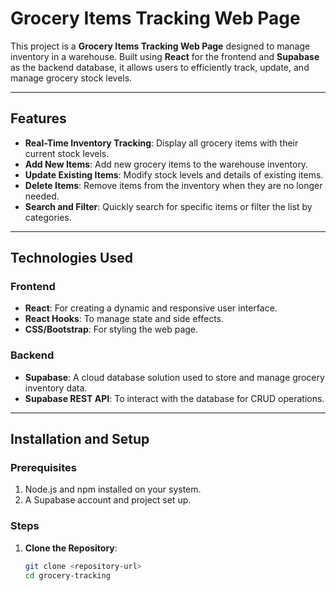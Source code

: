 # Grocery Items Tracking Web Page

This project is a **Grocery Items Tracking Web Page** designed to manage inventory in a warehouse. Built using **React** for the frontend and **Supabase** as the backend database, it allows users to efficiently track, update, and manage grocery stock levels.

---

## Features

- **Real-Time Inventory Tracking**: Display all grocery items with their current stock levels.
- **Add New Items**: Add new grocery items to the warehouse inventory.
- **Update Existing Items**: Modify stock levels and details of existing items.
- **Delete Items**: Remove items from the inventory when they are no longer needed.
- **Search and Filter**: Quickly search for specific items or filter the list by categories.

---

## Technologies Used

### Frontend
- **React**: For creating a dynamic and responsive user interface.
- **React Hooks**: To manage state and side effects.
- **CSS/Bootstrap**: For styling the web page.

### Backend
- **Supabase**: A cloud database solution used to store and manage grocery inventory data.
- **Supabase REST API**: To interact with the database for CRUD operations.

---

## Installation and Setup

### Prerequisites
1. Node.js and npm installed on your system.
2. A Supabase account and project set up.

### Steps

1. **Clone the Repository**:
   ```bash
   git clone <repository-url>
   cd grocery-tracking
